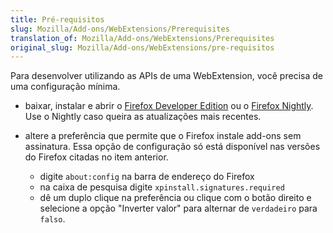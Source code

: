 ```yaml
---
title: Pré-requisitos
slug: Mozilla/Add-ons/WebExtensions/Prerequisites
translation_of: Mozilla/Add-ons/WebExtensions/Prerequisites
original_slug: Mozilla/Add-ons/WebExtensions/pre-requisitos
---
```

Para desenvolver utilizando as APIs de uma WebExtension, você precisa de uma configuração mínima.

- baixar, instalar e abrir o [Firefox Developer Edition](https://www.mozilla.org/en-US/firefox/developer/) ou o [Firefox Nightly](https://nightly.mozilla.org/). Use o Nightly caso queira as atualizações mais recentes.
- altere a preferência que permite que o Firefox instale add-ons sem assinatura. Essa opção de configuração só está disponível nas versões do Firefox citadas no item anterior.

  - digite `about:config` na barra de endereço do Firefox
  - na caixa de pesquisa digite `xpinstall.signatures.required`
  - dê um duplo clique na preferência ou clique com o botão direito e selecione a opção "Inverter valor" para alternar de `verdadeiro` para `falso`.
